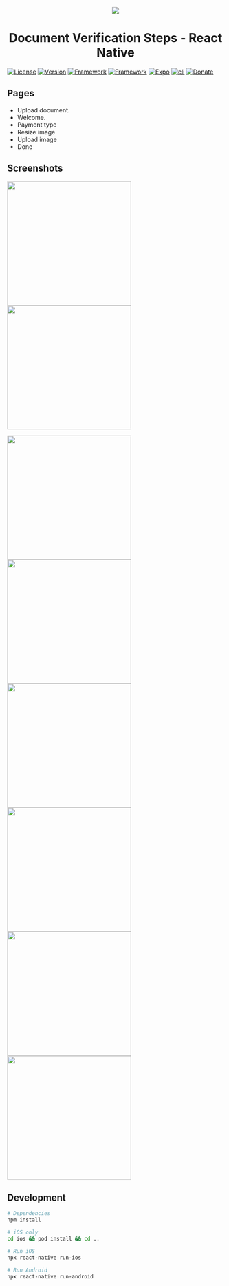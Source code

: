 <p align="center">
  <a>
    <img  src="https://43b2ww204ca63vtwe12u1xq5-wpengine.netdna-ssl.com/wp-content/uploads/2018/12/facial-app.jpg">
  </a>
  <h1 align="center">Document Verification Steps - React Native</h1>  
</p>

[![License](https://img.shields.io/github/license/AbdelhamidLarachi/react-native-ecommerce)](https://github.com/AbdelhamidLarachi/react-native-ecommerce/blob/main/LICENSE) [![Version](https://img.shields.io/badge/version-v1.0.0-blue)]() [![Framework](https://img.shields.io/badge/Made%20with-React_Native-1f425f.svg)](https://reactnative.dev/) [![Framework](https://img.shields.io/badge/%20-no%20third%20party%20libraries-lightgrey)]() [![Expo](https://img.shields.io/badge/-expo-blue)]() [![cli](https://img.shields.io/badge/-cli-blue)]() [![Donate](https://img.shields.io/badge/Donate-Buy%20me%20a%20cofee-green)](https://www.buymeacoffee.com/abdelhamid)


## Pages

- Upload document.
- Welcome.
- Payment type
- Resize image
- Upload image
- Done

## Screenshots

<img width="288px" src="https://raw.githubusercontent.com/AbdelhamidLarachi/react-native-document-verification/master/img/welcome.png"> <img width="288px" src="https://raw.githubusercontent.com/AbdelhamidLarachi/react-native-document-verification/master/img/upload.png">

<img width="288px" src="https://raw.githubusercontent.com/AbdelhamidLarachi/react-native-document-verification/master/img/paymentType.png">
<img width="288px" src="https://raw.githubusercontent.com/AbdelhamidLarachi/react-native-document-verification/master/img/paymentType2.png">

<img width="288px" src="https://raw.githubusercontent.com/AbdelhamidLarachi/react-native-document-verification/master/img/paymentType3.png">
<img width="288px" src="https://raw.githubusercontent.com/AbdelhamidLarachi/react-native-document-verification/master/img/photo.png">
<img width="288px" src="https://raw.githubusercontent.com/AbdelhamidLarachi/react-native-document-verification/master/img/resize.png">

<img width="288px" src="https://raw.githubusercontent.com/AbdelhamidLarachi/react-native-document-verification/master/img/done.png"> 

## Development

```bash
# Dependencies
npm install

# iOS only
cd ios && pod install && cd ..

# Run iOS
npx react-native run-ios

# Run Android
npx react-native run-android

```
